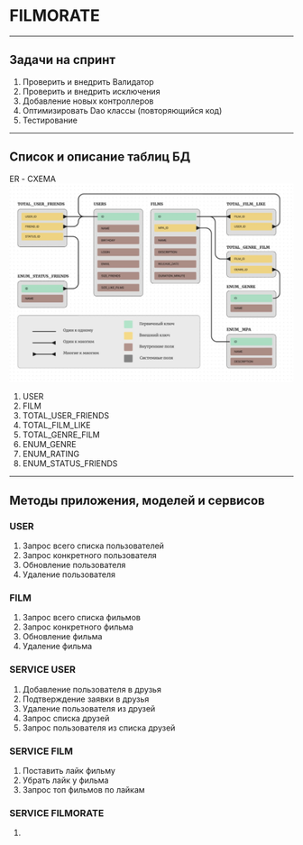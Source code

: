 # FILMORATE

---
## Задачи на спринт
1. Проверить и внедрить Валидатор
2. Проверить и внедрить исключения
3. Добавление новых контроллеров
4. Оптимизировать Dao классы (повторяющийся код)
5. Тестирование


---
## Список и описание таблиц БД

ER - СХЕМА
![ER.jpg](ER.jpg)

1. USER
2. FILM
3. TOTAL_USER_FRIENDS
4. TOTAL_FILM_LIKE
5. TOTAL_GENRE_FILM
6. ENUM_GENRE
7. ENUM_RATING
8. ENUM_STATUS_FRIENDS

---
## Методы приложения, моделей и сервисов

### USER
1. Запрос всего списка пользователей
2. Запрос конкретного пользователя
3. Обновление пользователя
4. Удаление пользователя

### FILM
1. Запрос всего списка фильмов
2. Запрос конкретного фильма
3. Обновление фильма
4. Удаление фильма

### SERVICE USER
1. Добавление пользователя в друзья
2. Подтверждение заявки в друзья
3. Удаление пользователя из друзей
4. Запрос списка друзей
5. Запрос пользователя из списка друзей

### SERVICE FILM
1. Поставить лайк фильму
2. Убрать лайк у фильма
3. Запрос топ фильмов по лайкам

### SERVICE FILMORATE
1.
